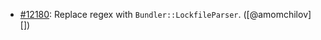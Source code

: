 * [#12180](https://github.com/rubocop/rubocop/pull/12180): Replace regex with `Bundler::LockfileParser`. ([@amomchilov][])
